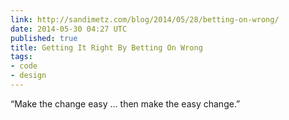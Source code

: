 ```yaml
---
link: http://sandimetz.com/blog/2014/05/28/betting-on-wrong/
date: 2014-05-30 04:27 UTC
published: true
title: Getting It Right By Betting On Wrong
tags:
- code
- design
---
```


“Make the change easy … then make the easy change.”
